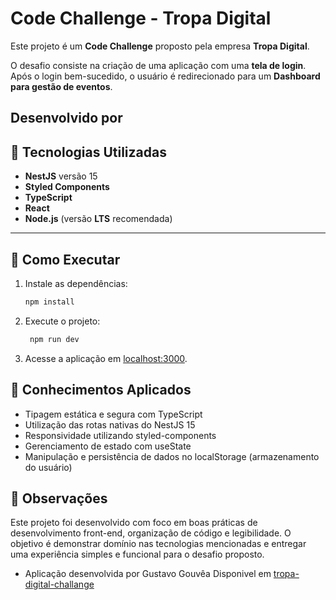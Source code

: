 # Code Challenge - Tropa Digital

Este projeto é um **Code Challenge** proposto pela empresa **Tropa Digital**.

O desafio consiste na criação de uma aplicação com uma **tela de login**. Após o login bem-sucedido, o usuário é redirecionado para um **Dashboard para gestão de eventos**.

## Desenvolvido por

## 🔧 Tecnologias Utilizadas

- **NestJS** versão 15
- **Styled Components**
- **TypeScript**
- **React**
- **Node.js** (versão **LTS** recomendada)

---

## 🚀 Como Executar

1. Instale as dependências:
   ```bash
   npm install
   ```
2. Execute o projeto:
   ```bash
    npm run dev
   ```
3. Acesse a aplicação em [localhost:3000](http://localhost:3000).

## 🧠 Conhecimentos Aplicados

- Tipagem estática e segura com TypeScript
- Utilização das rotas nativas do NestJS 15
- Responsividade utilizando styled-components
- Gerenciamento de estado com useState
- Manipulação e persistência de dados no localStorage (armazenamento do usuário)

## 📌 Observações

Este projeto foi desenvolvido com foco em boas práticas de desenvolvimento front-end, organização de código e legibilidade. O objetivo é demonstrar domínio nas tecnologias mencionadas e entregar uma experiência simples e funcional para o desafio proposto.

- Aplicação desenvolvida por Gustavo Gouvêa
  Disponivel em [tropa-digital-challange](https://github.com/Gustavo121/tropa-digital-challange)
